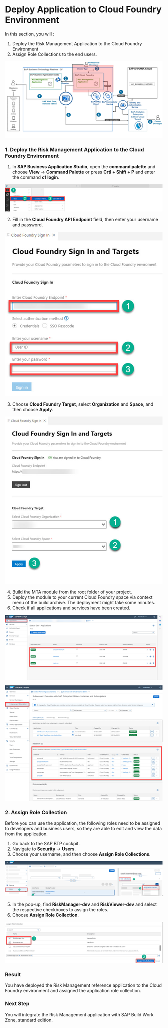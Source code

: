 # Deploy Application to Cloud Foundry Environment

In this section, you will : 

 1. Deploy the Risk Management Application to the Cloud Foundry Environment
 2. Assign Role Collections to the end users.

![solution-diagram-deploy-app](./images/solution-diagram-deploy-app.jpg)

### 1. Deploy the Risk Management Application to the Cloud Foundry Environment

1. In **SAP Business Application Studio**, open the **command palette** and choose **View** &rarr; **Command Palette** or press **Crtl + Shift + P** and enter the command **cf login**.

![BAS-Open-the-command-palette](./images/BAS-Open-the-command-palette.jpg)

2. Fill in the **Cloud Foundry API Endpoint** field, then enter your username and password.

![BAS-CF-sign-in.jpg](./images/BAS-CF-sign-in.jpg)

3. Choose **Cloud Foundry Target**, select **Organization** and **Space**, and  then choose **Apply**.

![BAS-CF-Sign-In-and-target](./images/BAS-CF-Sign-In-and-target.jpg)

4. Build the MTA module from the root folder of your project.
5. Deploy the module to your current Cloud Foundry space via context menu of the build archive. The deployment might take some minutes.
6. Check if all applications and services have been created.

![BTP-Cockpit-application-overview](./images/BTP-Cockpit-application-overview.jpg)

![BTP-Cockpit-instances-subscription](./images/BTP-Cockpit-instances-subscription.jpg)

### 2. Assign Role Collection

Before you can use the application, the following roles need to be assigned to developers and business users, so they are able to edit and view the data from the application.

1. Go back to the SAP BTP cockpit.
2. Navigate to **Security** &rarr; **Users**.
3. Choose your username, and then choose **Assign Role Collections**.

![BTP-Cockpit-Assign-role-colllection](./images/BTP-Cockpit-assign-role-collection.jpg)

5. In the pop-up, find **RiskManager-dev** and **RiskViewer-dev** and select the respective checkboxes to assign the roles.
6. Choose **Assign Role Collection**.

![BTP-Cockpit-assign-app-role-collection](./images/BTP-Cockpit-assign-app-role-collection.jpg)

### Result
You have deployed the Risk Management reference application to the Cloud Foundry environment and assigned the application role collection.
### Next Step
You will integrate the Risk Management application with SAP Build Work Zone, standard edition.
